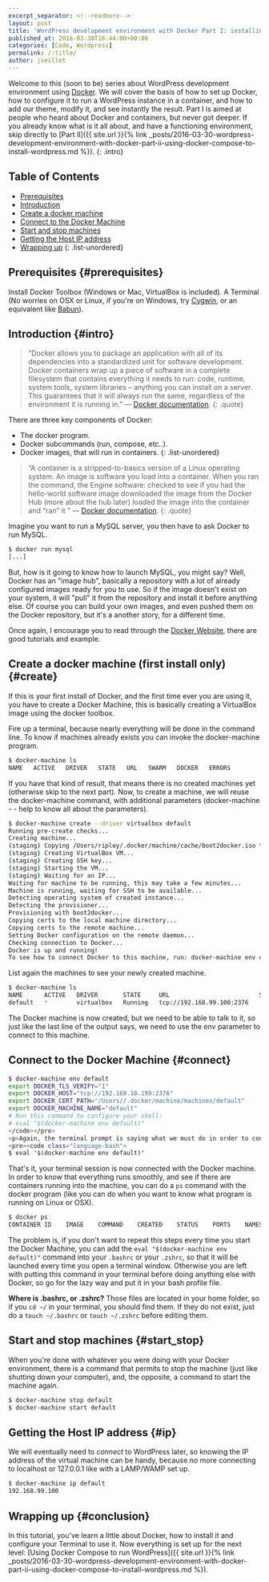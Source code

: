 ```yaml
---
excerpt_separator: <!--readmore-->
layout: post
title: 'WordPress development environment with Docker Part I: installing Docker'
published_at: 2016-03-30T16:44:00+00:00
categories: [Code, Wordpress]
permalink: /:title/
author: jveillet
---
```


Welcome to this (soon to be) series about WordPress development environment using [Docker](https://www.docker.com/). We will cover the basis of how to set up Docker, how to configure it to run a WordPress instance in a container, and how to add our theme, modify it, and see instantly the result.
Part I is aimed at people who heard about Docker and containers, but never got deeper. If you already know what is it
all about, and have a functioning environment, skip directly to [Part II]({{ site.url }}{% link _posts/2016-03-30-wordpress-development-environment-with-docker-part-ii-using-docker-compose-to-install-wordpress.md %}).
{: .intro}

<!--readmore-->

## Table of Contents
+ [Prerequisites](#prerequisites)
+ [Introduction](#intro)
+ [Create a docker machine](#create)
+ [Connect to the Docker Machine](#connect)
+ [Start and stop machines](#start_stop)
+ [Getting the Host IP address](#ip)
+ [Wrapping up](#conclusion)
{: .list-unordered}

## Prerequisites {#prerequisites}

Install Docker Toolbox (Windows or Mac, VirtualBox is included).
A Terminal (No worries on OSX or Linux, if you're on Windows, try [Cygwin](https://www.cygwin.com/), or an equivalent like [Babun](https://babun.github.io/)).

## Introduction {#intro}

>“Docker allows you to package an application with all of its dependencies into a standardized unit for software development.
Docker containers wrap up a piece of software in a complete filesystem that contains everything it needs to run: code, runtime, system tools, system libraries – anything you can install on a server. This guarantees that it will always run the same, regardless of the environment it is running in.” — [Docker documentation](https://docs.docker.com).
{: .quote}

There are three key components of Docker:
+ The docker program.
+ Docker subcommands (run, compose, etc..).
+ Docker images, that will run in containers.
{: .list-unordered}

>“A container is a stripped-to-basics version of a Linux operating system. An image is software you load into a container. When you ran the command, the Engine software:
checked to see if you had the hello-world software image
downloaded the image from the Docker Hub (more about the hub later)
loaded the image into the container and “ran” it
” — [Docker documentation](https://docs.docker.com).
{: .quote}

Imagine you want to run a MySQL server, you then have to ask Docker to run MySQL.
```bash
$ docker run mysql
[...]
```

But, how is it going to know how to launch MySQL, you might say? Well, Docker has an "image hub", basically a repository with a lot of already configured images ready for you to use. So if the image doesn't exist on your system, it will "pull" it from the repository and install it before anything else. Of course you can build your own images, and even pushed them on the Docker repository, but it's a another story, for a different time.

Once again, I encourage you to read through the [Docker Website](https://www.docker.com/), there are good tutorials and example.

## Create a docker machine (first install only) {#create}

If this is your first install of Docker, and the first time ever you are using it, you have to create a Docker Machine, this is basically creating a VirtualBox image using the docker toolbox.

Fire up a terminal, because nearly everything will be done in the command line. To know if machines already exists you can invoke the docker-machine program.
```bash
$ docker-machine ls
NAME   ACTIVE   DRIVER   STATE   URL   SWARM   DOCKER   ERRORS
```

If you have that kind of result, that means there is no created machines yet (otherwise skip to the next part). Now, to create a machine, we will reuse the docker-machine command, with additional parameters (docker-machine - - help to know all about the parameters).

```bash
$ docker-machine create --driver virtualbox default
Running pre-create checks...
Creating machine...
(staging) Copying /Users/ripley/.docker/machine/cache/boot2docker.iso to /Users/ripley/.docker/machine/machines/default/boot2docker.iso...
(staging) Creating VirtualBox VM...
(staging) Creating SSH key...
(staging) Starting the VM...
(staging) Waiting for an IP...
Waiting for machine to be running, this may take a few minutes...
Machine is running, waiting for SSH to be available...
Detecting operating system of created instance...
Detecting the provisioner...
Provisioning with boot2docker...
Copying certs to the local machine directory...
Copying certs to the remote machine...
Setting Docker configuration on the remote daemon...
Checking connection to Docker...
Docker is up and running!
To see how to connect Docker to this machine, run: docker-machine env default
```

List again the machines to see your newly created machine.

```bash
$ docker-machine ls
NAME      ACTIVE   DRIVER       STATE     URL                         SWARM   DOCKER   ERRORS
default   *        virtualbox   Running   tcp://192.168.99.100:2376
```

The Docker machine is now created, but we need to be able to talk to it, so just like the last line of the output says, we need to use the env parameter to connect to this machine.

## Connect to the Docker Machine {#connect}

```bash
$ docker-machine env default
export DOCKER_TLS_VERIFY="1"
export DOCKER_HOST="tcp://192.169.10.199:2376"
export DOCKER_CERT_PATH="/Users//.docker/machine/machines/default"
export DOCKER_MACHINE_NAME="default"
# Run this command to configure your shell:
# eval "$(docker-machine env default)"
</code></pre>
<p>Again, the terminal prompt is saying what we must do in order to connect to the machine, run the command above:</p>
<pre><code class="language-bash">
$ eval "$(docker-machine env default)"
```

That's it, your terminal session is now connected with the Docker machine. In order to know that everything runs smoothly, and see if there are containers running into the machine, you can do a `ps` command with the docker program (like you can do when you want to know what program is running on Linux or OSX).

```bash
$ docker ps
CONTAINER ID    IMAGE    COMMAND    CREATED    STATUS    PORTS    NAMES
```

The problem is, if you don't want to repeat this steps every time you start the Docker Machine, you can add the `eval "$(docker-machine env default)"` command into your `.bashrc` or your `.zshrc`, so that it will be launched every time you open a terminal window. Otherwise you are left with putting this command in your terminal before doing anything else with Docker, so go for the lazy way and put it in your bash profile file.

<div class="alert alert--info">
<strong>Where is .bashrc, or .zshrc?</strong> Those files are located in your home folder, so if you <code>cd ~/</code> in your terminal, you should find them. If they do not exist, just do a <code>touch ~/.bashrc</code> or <code>touch ~/.zshrc</code> before editing them.
</div>

## Start and stop machines {#start_stop}

When you're done with whatever you were doing with your Docker environment, there is a command that permits to stop the machine (just like shutting down your computer), and, the opposite, a command to start the machine again.

```bash
$ docker-machine stop default
$ docker-machine start default
```

## Getting the Host IP address {#ip}

We will eventually need to *connect* to WordPress later, so knowing the IP address of the virtual machine can be handy, because no more connecting to localhost or 127.0.0.1 like with a LAMP/WAMP set up.

```bash
$ docker-machine ip default
192.168.99.100
```

## Wrapping up {#conclusion}

In this tutorial, you've learn a little about Docker, how to install it and configure your Terminal to use it. Now everything is set up for the next level:
[Using Docker Compose to run WordPress]({{ site.url }}{% link _posts/2016-03-30-wordpress-development-environment-with-docker-part-ii-using-docker-compose-to-install-wordpress.md %}).
